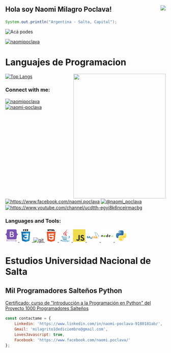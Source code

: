 ## Hola soy Naomi Milagro Poclava! <img align="right" src="https://visitor-badge.laobi.icu/badge?page_id=naomipoclava2021">



```java
System.out.println("Argentina - Salta, Capital");
```
![Acá podes](https://volemos.nyc3.digitaloceanspaces.com/blog/wp-content/uploads/2019/05/cafayate06.jpg)
<p align="left"> <a href="https://twitter.com/naomipoclava" target="blank"><img src="https://img.shields.io/twitter/follow/naomipoclava?logo=twitter&style=for-the-badge" alt="naomipoclava" /></a> </p>

# Languajes de Programacion 
<img flex="center" align="right" width="290px" height="390px" src="https://raw.githubusercontent.com/abhisheknaiidu/abhisheknaiidu/master/code.gif">

[![Top Langs](https://github-readme-stats.vercel.app/api/top-langs/?username=naomipoclava2021&layout=compact&theme=dracula)](https://github.com/naomipoclava2021?tab=repositories)


<h3 align="left">Connect with me:</h3>
<p align="left">
<a href="https://twitter.com/naomipoclava" target="blank"><img align="center" src="https://raw.githubusercontent.com/rahuldkjain/github-profile-readme-generator/master/src/images/icons/Social/twitter.svg" alt="naomipoclava" height="30" width="40" /></a>
<a href="https://www.linkedin.com/in/naomi-poclava-9180181ab/" target="blank"><img align="center" src="https://raw.githubusercontent.com/rahuldkjain/github-profile-readme-generator/master/src/images/icons/Social/linked-in-alt.svg" alt="naomi-poclava" height="30" width="40" /></a>
<a href="https://www.facebook.com/naomi.poclava/" target="blank"><img align="center" src="https://raw.githubusercontent.com/rahuldkjain/github-profile-readme-generator/master/src/images/icons/Social/facebook.svg" alt="https://www.facebook.com/naomi.poclava" height="30" width="40" /></a>
<a href="https://www.instagram.com/naomi_poclava/?hl=es-la" target="blank"><img align="center" src="https://raw.githubusercontent.com/rahuldkjain/github-profile-readme-generator/master/src/images/icons/Social/instagram.svg" alt="@naomi_poclava" height="30" width="40" /></a>
<a href="https://www.youtube.com/channel/UCDtTH-eGYi8K6nCEIrmacbg" target="blank"><img align="center" src="https://raw.githubusercontent.com/rahuldkjain/github-profile-readme-generator/master/src/images/icons/Social/youtube.svg" alt="https://www.youtube.com/channel/ucdtth-egyi8k6nceirmacbg" height="30" width="40" /></a>
</p>

<h3 align="left">Languages and Tools:</h3>
<p align="left"> <a href="https://getbootstrap.com" target="_blank" rel="noreferrer"> <img src="https://raw.githubusercontent.com/devicons/devicon/master/icons/bootstrap/bootstrap-plain-wordmark.svg" alt="bootstrap" width="40" height="40"/> </a> <a href="https://www.w3schools.com/css/" target="_blank" rel="noreferrer"> <img src="https://raw.githubusercontent.com/devicons/devicon/master/icons/css3/css3-original-wordmark.svg" alt="css3" width="40" height="40"/> </a> <a href="https://git-scm.com/" target="_blank" rel="noreferrer"> <img src="https://www.vectorlogo.zone/logos/git-scm/git-scm-icon.svg" alt="git" width="40" height="40"/> </a> <a href="https://www.w3.org/html/" target="_blank" rel="noreferrer"> <img src="https://raw.githubusercontent.com/devicons/devicon/master/icons/html5/html5-original-wordmark.svg" alt="html5" width="40" height="40"/> </a> <a href="https://www.java.com" target="_blank" rel="noreferrer"> <img src="https://raw.githubusercontent.com/devicons/devicon/master/icons/java/java-original.svg" alt="java" width="40" height="40"/> </a> <a href="https://developer.mozilla.org/en-US/docs/Web/JavaScript" target="_blank" rel="noreferrer"> <img src="https://raw.githubusercontent.com/devicons/devicon/master/icons/javascript/javascript-original.svg" alt="javascript" width="40" height="40"/> </a> <a href="https://www.mysql.com/" target="_blank" rel="noreferrer"> <img src="https://raw.githubusercontent.com/devicons/devicon/master/icons/mysql/mysql-original-wordmark.svg" alt="mysql" width="40" height="40"/> </a> <a href="https://nodejs.org" target="_blank" rel="noreferrer"> <img src="https://raw.githubusercontent.com/devicons/devicon/master/icons/nodejs/nodejs-original-wordmark.svg" alt="nodejs" width="40" height="40"/> </a> <a href="https://www.python.org" target="_blank" rel="noreferrer"> <img src="https://raw.githubusercontent.com/devicons/devicon/master/icons/python/python-original.svg" alt="python" width="40" height="40"/> </a> </p>

# Estudios Universidad Nacional de Salta
## Mil Programadores Salteños Python 

[Certificado: curso de "Introducción a la
Programación en Python" del Proyecto 1000 Programadores Salteños ](https://drive.google.com/drive/folders/1YF3C3FjOf9_HMze4rnlqPxAI2rrug_Zm)


```javascript
const contactame = {
    Linkedin: 'https://www.linkedin.com/in/naomi-poclava-9180181ab/',
    Gmail: 'milagrito1dediciembre@gmail.com',
    LovesJavascript: true,
    Facebook: 'https://www.facebook.com/naomi.poclava/'
};
```

